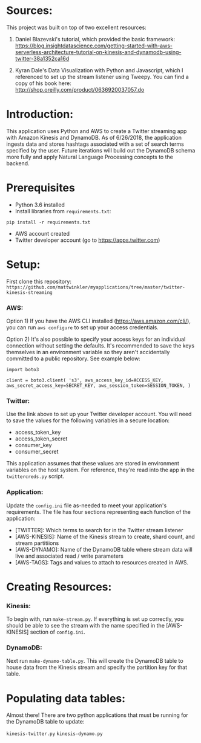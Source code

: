 
# Sources:

This project was built on top of two excellent resources:  

1) Daniel Blazevski's tutorial, which provided the basic framework:  
https://blog.insightdatascience.com/getting-started-with-aws-serverless-architecture-tutorial-on-kinesis-and-dynamodb-using-twitter-38a1352ca16d

2) Kyran Dale's Data Visualization with Python and Javascript, which I referenced to set up the stream listener using Tweepy.  You can find a copy of his book here:  http://shop.oreilly.com/product/0636920037057.do

# Introduction:  

This application uses Python and AWS to create a Twitter streaming app with Amazon Kinesis and DynamoDB.  As of 6/26/2018, the application ingests data and stores hashtags associated with a set of search terms specified by the user.  Future iterations will build out the DynamoDB schema more fully and apply Natural Language Processing concepts to the backend.  

# Prerequisites  

* Python 3.6 installed
* Install libraries from `requirements.txt`:  

`pip install -r requirements.txt`  

* AWS account created
* Twitter developer account (go to https://apps.twitter.com)

# Setup:

First clone this repository: `https://github.com/mattwinkler/myapplications/tree/master/twitter-kinesis-streaming`

### AWS:

Option 1) If you have the AWS CLI installed (https://aws.amazon.com/cli/), you can run `aws configure` to set up your access credentials.  

Option 2) It's also possible to specify your access keys for an individual connection without setting the defaults.  It's recommended to save the keys themselves in an environment variable so they aren't accidentally committed to a public repository.  See example below:  

`import boto3`

`client = boto3.client(
    's3',
    aws_access_key_id=ACCESS_KEY,
    aws_secret_access_key=SECRET_KEY,
    aws_session_token=SESSION_TOKEN,
)`

### Twitter:

Use the link above to set up your Twitter developer account.  You will need to save the values for the following variables in a secure location:  

* access_token_key
* access_token_secret
* consumer_key
* consumer_secret

This application assumes that these values are stored in environment variables on the host system.  For reference, they're read into the app in the `twittercreds.py` script.

### Application:

Update the `config.ini` file as-needed to meet your application's requirements.  The file has four sections representing each function of the application:

* [TWITTER]: Which terms to search for in the Twitter stream listener
* [AWS-KINESIS]: Name of the Kinesis stream to create, shard count, and stream partitiions
* [AWS-DYNAMO]: Name of the DynamoDB table where stream data will live and associated read / write parameters
* [AWS-TAGS]: Tags and values to attach to resources created in AWS.

# Creating Resources:

### Kinesis:

To begin with, run `make-stream.py`.  If everything is set up correctly, you should be able to see the stream with the name specified in the [AWS-KINESIS] section of `config.ini`.  

### DynamoDB:

Next run `make-dynamo-table.py`.  This will create the DynamoDB table to house data from the Kinesis stream and specify the partition key for that table.

# Populating data tables:

Almost there!  There are two python applications that must be running for the DynamoDB table to update:

`kinesis-twitter.py`
`kinesis-dynamo.py`



